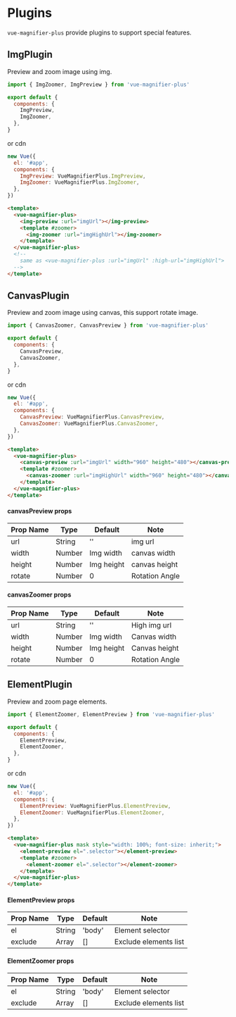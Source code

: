 # Plugins

`vue-magnifier-plus` provide plugins to support special features.

## ImgPlugin

Preview and zoom image using img.

```js
import { ImgZoomer, ImgPreview } from 'vue-magnifier-plus'

export default {
  components: {
    ImgPreview,
    ImgZoomer,
  },
}
```

or cdn

```js
new Vue({
  el: '#app',
  components: {
    ImgPreview: VueMagnifierPlus.ImgPreview,
    ImgZoomer: VueMagnifierPlus.ImgZoomer,
  },
})
```

```html
<template>
  <vue-magnifier-plus>
    <img-preview :url="imgUrl"></img-preview>
    <template #zoomer>
      <img-zoomer :url="imgHighUrl"></img-zoomer>
    </template>
  </vue-magnifier-plus>
  <!-- 
    same as <vue-magnifier-plus :url="imgUrl" :high-url="imgHighUrl">
  -->
</template>
```

## CanvasPlugin

Preview and zoom image using canvas, this support rotate image.

```js
import { CanvasZoomer, CanvasPreview } from 'vue-magnifier-plus'

export default {
  components: {
    CanvasPreview,
    CanvasZoomer,
  },
}
```

or cdn

```js
new Vue({
  el: '#app',
  components: {
    CanvasPreview: VueMagnifierPlus.CanvasPreview,
    CanvasZoomer: VueMagnifierPlus.CanvasZoomer,
  },
})
```

```html
<template>
  <vue-magnifier-plus>
    <canvas-preview :url="imgUrl" width="960" height="480"></canvas-preview>
    <template #zoomer>
      <canvas-zoomer :url="imgHighUrl" width="960" height="480"></canvas-zoomer>
    </template>
  </vue-magnifier-plus>
</template>
```

#### canvasPreview props

| Prop Name | Type   | Default    | Note           |
| --------- | ------ | ---------- | -------------- |
| url       | String | ''         | img url        |
| width     | Number | Img width  | canvas width   |
| height    | Number | Img height | canvas height  |
| rotate    | Number | 0          | Rotation Angle |

#### canvasZoomer props

| Prop Name | Type   | Default    | Note           |
| --------- | ------ | ---------- | -------------- |
| url       | String | ''         | High img url   |
| width     | Number | Img width  | Canvas width   |
| height    | Number | Img height | Canvas height  |
| rotate    | Number | 0          | Rotation Angle |

## ElementPlugin

Preview and zoom page elements.

```js
import { ElementZoomer, ElementPreview } from 'vue-magnifier-plus'

export default {
  components: {
    ElementPreview,
    ElementZoomer,
  },
}
```

or cdn

```js
new Vue({
  el: '#app',
  components: {
    ElementPreview: VueMagnifierPlus.ElementPreview,
    ElementZoomer: VueMagnifierPlus.ElementZoomer,
  },
})
```

```html
<template>
  <vue-magnifier-plus mask style="width: 100%; font-size: inherit;">
    <element-preview el=".selector"></element-preview>
    <template #zoomer>
      <element-zoomer el=".selector"></element-zoomer>
    </template>
  </vue-magnifier-plus>
</template>
```

#### ElementPreview props

| Prop Name | Type   | Default | Note           |
| --------- | ------ | ------- | -------------- |
| el        | String | 'body'  | Element selector |
| exclude   | Array  |  []     | Exclude elements list |

#### ElementZoomer props

| Prop Name | Type   | Default | Note           |
| --------- | ------ | ------- | -------------- |
| el        | String | 'body'  | Element selector |
| exclude   | Array  |  []     | Exclude elements list |
